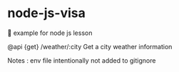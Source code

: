 # node-js-visa
🐜 example for node js lesson

@api {get} /weather/:city Get a city weather information

Notes : env file intentionally not added to gitignore
